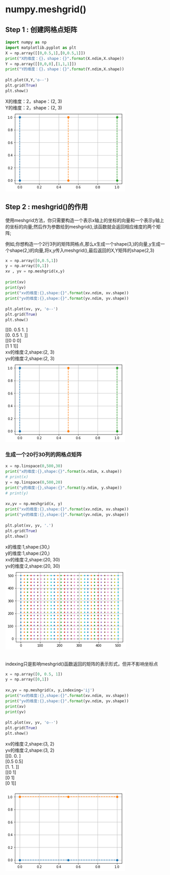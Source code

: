 # numpy.meshgrid()

## Step 1 : 创建网格点矩阵

```python
import numpy as np
import matplotlib.pyplot as plt
X = np.array([[0,0.5,1],[0,0.5,1]])
print("X的维度：{}，shape：{}".format(X.ndim,X.shape))
Y = np.array([[0,0,0],[1,1,1]])
print("Y的维度：{}，shape：{}".format(Y.ndim,X.shape))

plt.plot(X,Y,'o--')
plt.grid(True)
plt.show()
```
X的维度：2，shape：(2, 3)  
Y的维度：2，shape：(2, 3)  
![上述代码结果图](./1.png)

## Step 2 : meshgrid()的作用

使用meshgrid方法，你只需要构造一个表示x轴上的坐标的向量和一个表示y轴上的坐标的向量;然后作为参数给到meshgrid(),该函数就会返回相应维度的两个矩阵;  

例如,你想构造一个2行3列的矩阵网格点,那么x生成一个shape(3,)的向量,y生成一个shape(2,)的向量,将x,y传入meshgrid(),最后返回的X,Y矩阵的shape(2,3)

```python
x = np.array([0,0.5,1])
y = np.array([0,1])
xv , yv = np.meshgrid(x,y)

print(xv)
print(yv)
print("xv的维度:{},shape:{}".format(xv.ndim, xv.shape))
print("yv的维度:{},shape:{}".format(yv.ndim, yv.shape))

plt.plot(xv, yv, 'o--')
plt.grid(True)
plt.show()
```
[[0.  0.5 1. ]  
 [0.  0.5 1. ]]  
[[0 0 0]  
 [1 1 1]]  
xv的维度:2,shape:(2, 3)  
yv的维度:2,shape:(2, 3)  
![上述代码结果图](./2.png)

### 生成一个20行30列的网格点矩阵
```python
x = np.linspace(0,500,30)
print("x的维度:{},shape:{}".format(x.ndim, x.shape))
# print(x)
y = np.linspace(0,500,20)
print("y的维度:{},shape:{}".format(y.ndim, y.shape))
# print(y)

xv,yv = np.meshgrid(x, y)
print("xv的维度:{},shape:{}".format(xv.ndim, xv.shape))
print("yv的维度:{},shape:{}".format(yv.ndim, yv.shape))

plt.plot(xv, yv, '.')
plt.grid(True)
plt.show()
```
x的维度:1,shape:(30,)  
y的维度:1,shape:(20,)  
xv的维度:2,shape:(20, 30)   
yv的维度:2,shape:(20, 30)  
![上述代码效果图](./3.png)

<br/>
indexing只是影响meshgrid()函数返回的矩阵的表示形式，但并不影响坐标点  

```python
x = np.array([0, 0.5, 1])
y = np.array([0,1])

xv,yv = np.meshgrid(x, y,indexing='ij')
print("xv的维度:{},shape:{}".format(xv.ndim, xv.shape))
print("yv的维度:{},shape:{}".format(yv.ndim, yv.shape))
print(xv)
print(yv)

plt.plot(xv, yv, 'o--')
plt.grid(True)
plt.show()
```
xv的维度:2,shape:(3, 2)  
yv的维度:2,shape:(3, 2)  
[[0.  0. ]  
 [0.5 0.5]  
 [1.  1. ]]  
[[0 1]  
 [0 1]  
 [0 1]]  

![上述代码结果图](./4.png)

